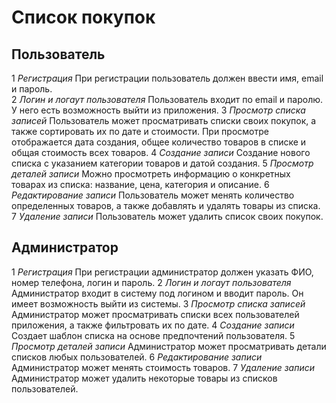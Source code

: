 # Список покупок

## Пользователь
1 *Регистрация* При регистрации пользователь должен ввести имя, email и пароль.  
2 *Логин и логаут пользователя* Пользователь входит по email и паролю. У него есть возможность выйти из приложения.
3 *Просмотр списка записей* Пользователь может просматривать списки своих покупок, а также сортировать их по дате и стоимости. При просмотре отображается дата создания, общее количество товаров в списке и общая стоимость всех товаров.
4 *Создание записи* Создание нового списка с указанием категории товаров и датой создания.
5 *Просмотр деталей записи* Можно просмотреть информацию о конкретных товарах из списка: название, цена, категория и описание.
6 *Редактирование записи* Пользователь может менять количество определенных товаров, а также добавлять и удалять товары из списка.
7 *Удаление записи* Пользователь может удалить список своих покупок.

## Администратор
1 *Регистрация* При регистрации администратор должен указать ФИО, номер телефона, логин и пароль.
2 *Логин и логаут пользователя* Администратор входит в систему под логином и вводит пароль. Он имеет возможность выйти из системы.
3 *Просмотр списка записей* Администратор может просматривать списки всех пользователей приложения, а также фильтровать их по дате.
4 *Создание записи* Создает шаблон списка на основе предпочтений пользователя.
5 *Просмотр деталей записи* Администратор может просматривать детали списков любых пользователей.
6 *Редактирование записи* Администратор может менять стоимость товаров.
7 *Удаление записи* Администратор может удалить некоторые товары из списков пользователей.
